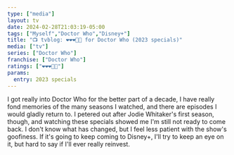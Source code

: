 ```yaml
---
type: ["media"]
layout: tv
date: 2024-02-28T21:03:19-05:00
tags: ["Myself","Doctor Who","Disney+"]
title: "📺 tvblog: ❤️❤️❤️🖤🖤 for Doctor Who (2023 specials)"
media: ["tv"]
series: ["Doctor Who"]
franchise: ["Doctor Who"]
ratings: ["❤️❤️❤️🖤🖤"]
params:
  entry: 2023 specials
---
```

I got really into Doctor Who for the better part of a decade, I have really fond memories of the many seasons I watched, and there are episodes I would gladly return to. I petered out after Jodie Whitaker's first season, though, and watching these specials showed me I'm still not ready to come back. I don't know what has changed, but I feel less patient with the show's goofiness. If it's going to keep coming to Disney+, I'll try to keep an eye on it, but hard to say if I'll ever really reinvest.
